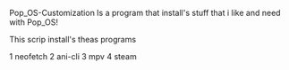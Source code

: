 Pop_OS-Customization
Is a program that install's stuff that i like and need with Pop_OS!

This scrip install's theas programs

1 neofetch
2 ani-cli
3 mpv
4 steam
